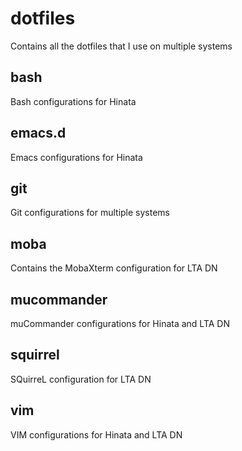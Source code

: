 # dotfiles
Contains all the dotfiles that I use on multiple systems

## bash
Bash configurations for Hinata

## emacs.d
Emacs configurations for Hinata

## git
Git configurations for multiple systems

## moba
Contains the MobaXterm configuration for LTA DN

## mucommander
muCommander configurations for Hinata and LTA DN

## squirrel
SQuirreL configuration for LTA DN

## vim
VIM configurations for Hinata and LTA DN